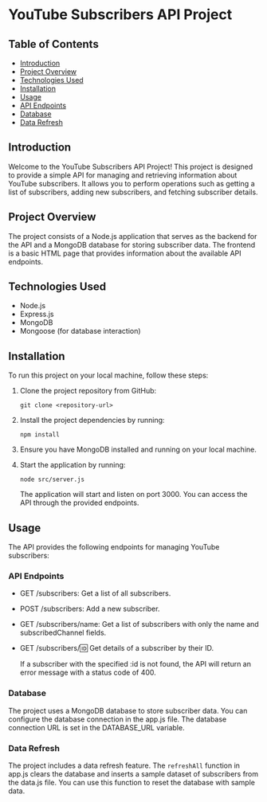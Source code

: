 # YouTube Subscribers API Project

## Table of Contents

- [Introduction](#introduction)
- [Project Overview](#project-overview)
- [Technologies Used](#technologies-used)
- [Installation](#installation)
- [Usage](#usage)
- [API Endpoints](#api-endpoints)
- [Database](#database)
- [Data Refresh](#data-refresh)

## Introduction

Welcome to the YouTube Subscribers API Project! This project is designed to provide a simple API for managing and retrieving information about YouTube subscribers. It allows you to perform operations such as getting a list of subscribers, adding new subscribers, and fetching subscriber details.

## Project Overview

The project consists of a Node.js application that serves as the backend for the API and a MongoDB database for storing subscriber data. The frontend is a basic HTML page that provides information about the available API endpoints.

## Technologies Used

- Node.js
- Express.js
- MongoDB
- Mongoose (for database interaction)

## Installation

To run this project on your local machine, follow these steps:

1. Clone the project repository from GitHub:

   ```
   git clone <repository-url>
   ```

2. Install the project dependencies by running:

   ```
   npm install
   ```

3. Ensure you have MongoDB installed and running on your local machine.

4. Start the application by running:
   ```
   node src/server.js
   ```
   The application will start and listen on port 3000. You can access the API through the provided endpoints.

## Usage

The API provides the following endpoints for managing YouTube subscribers:

### API Endpoints

- GET /subscribers: Get a list of all subscribers.
- POST /subscribers: Add a new subscriber.
- GET /subscribers/name: Get a list of subscribers with only the name and subscribedChannel fields.
- GET /subscribers/:id: Get details of a subscriber by their ID.

  If a subscriber with the specified :id is not found, the API will return an error message with a status code of 400.

### Database

The project uses a MongoDB database to store subscriber data. You can configure the database connection in the app.js file. The database connection URL is set in the DATABASE_URL variable.

### Data Refresh

The project includes a data refresh feature. The `refreshAll` function in app.js clears the database and inserts a sample dataset of subscribers from the data.js file. You can use this function to reset the database with sample data.
